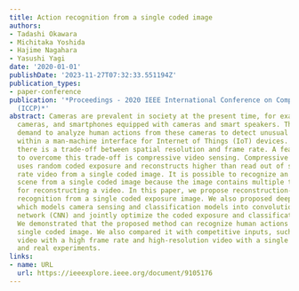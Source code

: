 ```yaml
---
title: Action recognition from a single coded image
authors:
- Tadashi Okawara
- Michitaka Yoshida
- Hajime Nagahara
- Yasushi Yagi
date: '2020-01-01'
publishDate: '2023-11-27T07:32:33.551194Z'
publication_types:
- paper-conference
publication: '*Proceedings - 2020 IEEE International Conference on Computational Photography
  (ICCP)*'
abstract: Cameras are prevalent in society at the present time, for example, surveillance
  cameras, and smartphones equipped with cameras and smart speakers. There is an increasing
  demand to analyze human actions from these cameras to detect unusual behavior or
  within a man-machine interface for Internet of Things (IoT) devices. For a camera,
  there is a trade-off between spatial resolution and frame rate. A feasible approach
  to overcome this trade-off is compressive video sensing. Compressive video sensing
  uses random coded exposure and reconstructs higher than read out of sensor frame
  rate video from a single coded image. It is possible to recognize an action in a
  scene from a single coded image because the image contains multiple temporal information
  for reconstructing a video. In this paper, we propose reconstruction-free action
  recognition from a single coded exposure image. We also proposed deep sensing framework
  which models camera sensing and classification models into convolutional neural
  network (CNN) and jointly optimize the coded exposure and classification model simultaneously.
  We demonstrated that the proposed method can recognize human actions from only a
  single coded image. We also compared it with competitive inputs, such as low-resolution
  video with a high frame rate and high-resolution video with a single frame in simulation
  and real experiments.
links:
- name: URL
  url: https://ieeexplore.ieee.org/document/9105176
---
```

